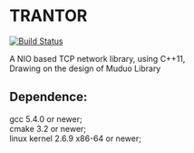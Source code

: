 # TRANTOR

[![Build Status](https://travis-ci.org/an-tao/trantor.svg?branch=master)](https://travis-ci.org/an-tao/trantor)

A NIO based TCP network library, using C++11,    
Drawing on the design of Muduo Library

## Dependence:

gcc 5.4.0 or newer;    
cmake 3.2 or newer;    
linux kernel 2.6.9 x86-64 or newer;    
                                             
